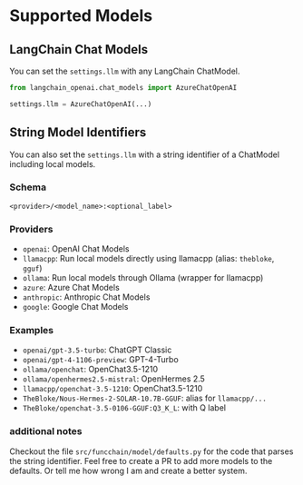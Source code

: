 # Supported Models

## LangChain Chat Models

You can set the `settings.llm` with any LangChain ChatModel.

```python
from langchain_openai.chat_models import AzureChatOpenAI

settings.llm = AzureChatOpenAI(...)
```

## String Model Identifiers

You can also set the `settings.llm` with a string identifier of a ChatModel including local models.

### Schema

`<provider>/<model_name>:<optional_label>`

### Providers

- `openai`: OpenAI Chat Models
- `llamacpp`: Run local models directly using llamacpp (alias: `thebloke`, `gguf`)
- `ollama`: Run local models through Ollama (wrapper for llamacpp)
- `azure`: Azure Chat Models
- `anthropic`: Anthropic Chat Models
- `google`: Google Chat Models

### Examples

- `openai/gpt-3.5-turbo`: ChatGPT Classic
- `openai/gpt-4-1106-preview`: GPT-4-Turbo
- `ollama/openchat`: OpenChat3.5-1210
- `ollama/openhermes2.5-mistral`: OpenHermes 2.5
- `llamacpp/openchat-3.5-1210`: OpenChat3.5-1210
- `TheBloke/Nous-Hermes-2-SOLAR-10.7B-GGUF`: alias for `llamacpp/...`
- `TheBloke/openchat-3.5-0106-GGUF:Q3_K_L`: with Q label

### additional notes

Checkout the file `src/funcchain/model/defaults.py` for the code that parses the string identifier.
Feel free to create a PR to add more models to the defaults. Or tell me how wrong I am and create a better system.
